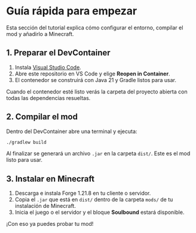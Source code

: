 # Guía rápida para empezar

Esta sección del tutorial explica cómo configurar el entorno, compilar el mod y añadirlo a Minecraft.

## 1. Preparar el DevContainer

1. Instala [Visual Studio Code](https://code.visualstudio.com/).
2. Abre este repositorio en VS Code y elige **Reopen in Container**.
3. El contenedor se construirá con Java 21 y Gradle listos para usar.

Cuando el contenedor esté listo verás la carpeta del proyecto abierta con todas las dependencias resueltas.

## 2. Compilar el mod

Dentro del DevContainer abre una terminal y ejecuta:

```bash
./gradlew build
```

Al finalizar se generará un archivo `.jar` en la carpeta `dist/`. Este es el mod listo para usar.

## 3. Instalar en Minecraft

1. Descarga e instala Forge 1.21.8 en tu cliente o servidor.
2. Copia el `.jar` que está en `dist/` dentro de la carpeta `mods/` de tu instalación de Minecraft.
3. Inicia el juego o el servidor y el bloque **Soulbound** estará disponible.

¡Con eso ya puedes probar tu mod!
